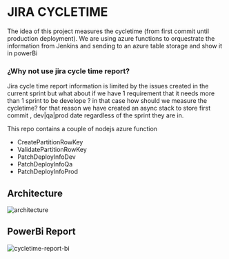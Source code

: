 # JIRA CYCLETIME

The idea of this project measures the cycletime (from first commit until production deployment). We are using azure functions to orquestrate the information from Jenkins and sending to an azure table storage and show it in powerBi

### ¿Why not use jira cycle time report?

Jira cycle time report information is limited by the issues created in the current sprint but what about if we have 1 requirement that it needs more than 
1 sprint to be develope ? in that case how should we measure the cycletime? for that reason we have created an async stack to store first commit , dev|qa|prod date regardless of the sprint they are in.

This repo contains a couple of nodejs azure function 

- CreatePartitionRowKey
- ValidatePartitionRowKey
- PatchDeployInfoDev
- PatchDeployInfoQa
- PatchDeployInfoProd



## Architecture



![architecture](https://user-images.githubusercontent.com/40572443/173856480-f37d587d-7dae-48c9-890b-06619b452859.png)


## PowerBi Report


![cycletime-report-bi](https://user-images.githubusercontent.com/40572443/173860971-cbe8c662-8b80-4367-a0e1-75d18940f968.png)
